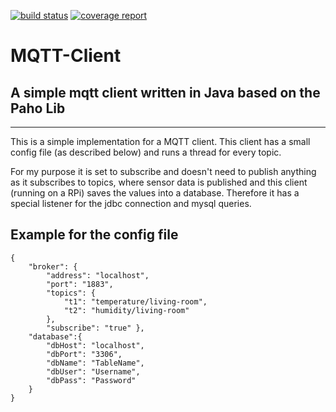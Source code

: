 [![build status](https://gitlab.com/hadesrofl/mqtt-client/badges/master/build.svg)](https://gitlab.com/hadesrofl/mqtt-client/commits/master)
[![coverage report](https://gitlab.com/hadesrofl/mqtt-client/badges/master/coverage.svg)](https://gitlab.com/hadesrofl/mqtt-client/commits/master)

# MQTT-Client
## A simple mqtt client written in Java based on the Paho Lib
-------------------------------------------------------------

This is a simple implementation for a MQTT client. This client has a small config file (as described below) and runs a thread for every topic. 

For my purpose it is set to subscribe and doesn't need to publish anything as it subscribes to topics, 
where sensor data is published and this client (running on a RPi) saves the values into a database. 
Therefore it has a special listener for the jdbc connection and mysql queries.

## Example for the config file

```
{	
    "broker": {		
        "address": "localhost",		
        "port": "1883",		
        "topics": {			
            "t1": "temperature/living-room",			
            "t2": "humidity/living-room"		
        },
        "subscribe": "true"	},	
    "database":{		
        "dbHost": "localhost",		
        "dbPort": "3306",		
        "dbName": "TableName",		
        "dbUser": "Username",		
        "dbPass": "Password"	
    }
}
```


